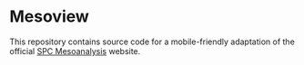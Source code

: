 # Mesoview

This repository contains source code for a mobile-friendly adaptation of the official [SPC Mesoanalysis](https://www.spc.noaa.gov/exper/mesoanalysis/new/viewsector.php?sector=19) website.
